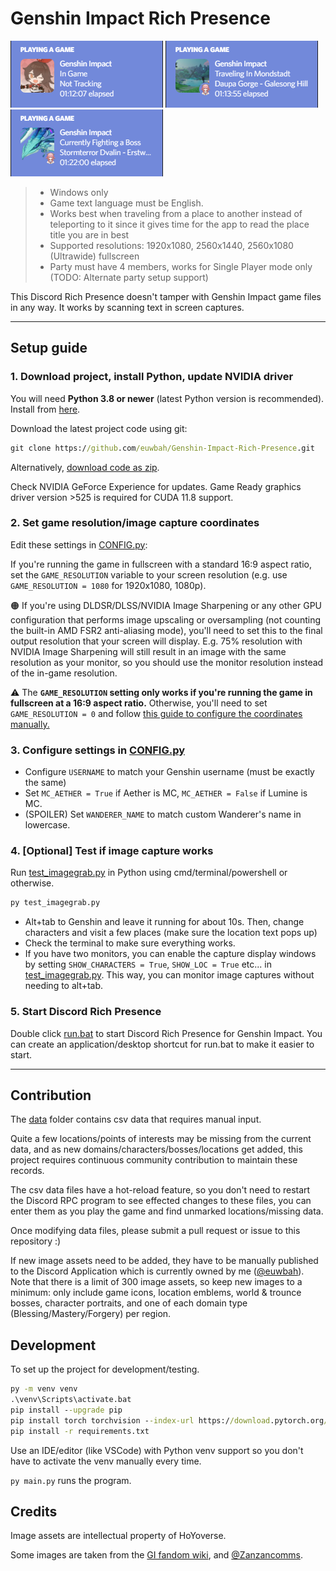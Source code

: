 # Genshin Impact Rich Presence

![Screenshot](images/discRPC%20sample%201.png) ![Screenshot](images/discRPC%20sample%202.png) ![Screenshot](images/discRPC%20sample%203.png)

> - Windows only
> - Game text language must be English.
> - Works best when traveling from a place to another instead of teleporting to it since it gives time for the app to read the place title you are in best
> - Supported resolutions: 1920x1080, 2560x1440, 2560x1080 (Ultrawide) fullscreen
> - Party must have 4 members, works for Single Player mode only (TODO: Alternate party setup support)

This Discord Rich Presence doesn't tamper with Genshin Impact game files in any way. It works by scanning text in screen captures.

-----

## Setup guide

### 1. Download project, install Python, update NVIDIA driver

You will need **Python 3.8 or newer** (latest Python version is recommended). Install from [here](https://www.python.org/downloads/).

Download the latest project code using git:

```bat
git clone https://github.com/euwbah/Genshin-Impact-Rich-Presence.git
```

Alternatively, [download code as zip](https://github.com/euwbah/Genshin-Impact-Rich-Presence/archive/refs/heads/main.zip).

Check NVIDIA GeForce Experience for updates. Game Ready graphics driver version >525 is required for CUDA 11.8 support.

### 2. Set game resolution/image capture coordinates

Edit these settings in [CONFIG.py](CONFIG.py):

If you're running the game in fullscreen with a standard 16:9 aspect ratio, set the `GAME_RESOLUTION` variable to your screen resolution (e.g. use `GAME_RESOLUTION = 1080` for 1920x1080, 1080p).

🟠 If you're using DLDSR/DLSS/NVIDIA Image Sharpening or any other GPU configuration that performs image upscaling or oversampling (not counting the built-in AMD FSR2 anti-aliasing mode), you'll need to set this to the final output resolution that your screen will display. E.g. 75% resolution with NVIDIA Image Sharpening will still result in an image with the same resolution as your monitor, so you should use the monitor resolution instead of the in-game resolution.

⚠️ The **`GAME_RESOLUTION` setting only works if you're running the game in fullscreen at a 16:9 aspect ratio.** Otherwise, you'll need to set `GAME_RESOLUTION = 0` and follow [this guide to configure the coordinates manually.](configure%20coordinates.md)

### 3. Configure settings in [CONFIG.py](CONFIG.py)

- Configure `USERNAME` to match your Genshin username (must be exactly the same)
- Set `MC_AETHER = True` if Aether is MC, `MC_AETHER = False` if Lumine is MC.
- (SPOILER) Set `WANDERER_NAME` to match custom Wanderer's name in lowercase.

### 4. [Optional] Test if image capture works

Run [test_imagegrab.py](test_imagegrab.py) in Python using cmd/terminal/powershell or otherwise.

```bat
py test_imagegrab.py
```

- Alt+tab to Genshin and leave it running for about 10s. Then, change characters and visit a few places (make sure the location text pops up)
- Check the terminal to make sure everything works.
- If you have two monitors, you can enable the capture display windows by setting `SHOW_CHARACTERS = True`, `SHOW_LOC = True` etc... in [test_imagegrab.py](test_imagegrab.py). This way, you can monitor image captures without needing to alt+tab.

### 5. Start Discord Rich Presence

Double click [run.bat](run.bat) to start Discord Rich Presence for Genshin Impact. You can create an application/desktop shortcut for run.bat to make it easier to start.

-----

## Contribution

The [data](data/) folder contains csv data that requires manual input.

Quite a few locations/points of interests may be missing from the current data, and as new domains/characters/bosses/locations get added, this project requires continuous community contribution to maintain these records.

The csv data files have a hot-reload feature, so you don't need to restart the Discord RPC program to see effected changes to these files, you can enter them as you play the game and find unmarked locations/missing data.

Once modifying data files, please submit a pull request or issue to this repository :)

If new image assets need to be added, they have to be manually published to the Discord Application which is currently owned by me ([@euwbah](https://github.com/euwbah)). Note that there is a limit of 300 image assets, so keep new images to a minimum: only include game icons, location emblems, world & trounce bosses, character portraits, and one of each domain type (Blessing/Mastery/Forgery) per region.

## Development

To set up the project for development/testing.

```bat
py -m venv venv
.\venv\Scripts\activate.bat
pip install --upgrade pip
pip install torch torchvision --index-url https://download.pytorch.org/whl/cu118
pip install -r requirements.txt
```

Use an IDE/editor (like VSCode) with Python venv support so you don't have to activate the venv manually every time.

`py main.py` runs the program.

## Credits

Image assets are intellectual property of HoYoverse.

Some images are taken from the [GI fandom wiki](https://genshin-impact.fandom.com/), and [@Zanzancomms](https://github.com/Zanzancomms).

